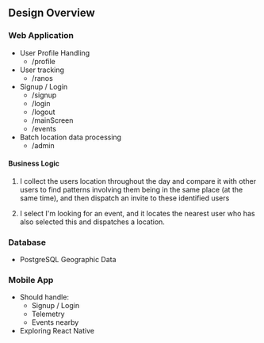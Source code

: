 ## Design Overview

### Web Application
- User Profile Handling
  - /profile
- User tracking
  - /ranos
- Signup / Login
  - /signup
  - /login
  - /logout
  - /mainScreen
  - /events
- Batch location data processing
  - /admin
  
#### Business Logic
1. I collect the users location throughout the day and compare it with other users to find patterns involving them being in the same place (at the same time), and then dispatch an invite to these identified users

2. I select I'm looking for an event, and it locates the nearest user who has also selected this and dispatches a location.

### Database
- PostgreSQL Geographic Data

### Mobile App
- Should handle:
	- Signup / Login
	- Telemetry
	- Events nearby
- Exploring React Native
